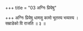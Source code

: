 +++
title = "03 अग्निः प्रियेषु"

+++
अग्निः प्रियेषु धामसु कामो भूतस्य भव्यस्य ।  
सम्राडेको वि राजति ॥ ३ ॥